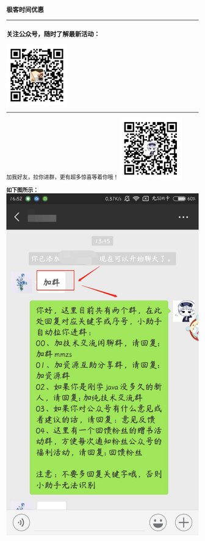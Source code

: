 ### 极客时间优惠

<hr>

### 关注公众号，随时了解最新活动：
![image](./image/gzh.png)
<hr>

加我好友，拉你进群，更有超多惊喜等着你哦！
![image](./image/mmzsblog.png)

**如下图所示：**
![image](./image/example.png)